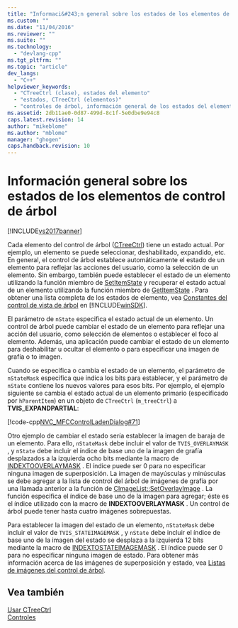 ```yaml
---
title: "Informaci&#243;n general sobre los estados de los elementos de control de &#225;rbol | Microsoft Docs"
ms.custom: ""
ms.date: "11/04/2016"
ms.reviewer: ""
ms.suite: ""
ms.technology: 
  - "devlang-cpp"
ms.tgt_pltfrm: ""
ms.topic: "article"
dev_langs: 
  - "C++"
helpviewer_keywords: 
  - "CTreeCtrl (clase), estados del elemento"
  - "estados, CTreeCtrl (elementos)"
  - "controles de árbol, información general de los estados del elemento"
ms.assetid: 2db11ae0-0d87-499d-8c1f-5e0dbe9e94c8
caps.latest.revision: 14
author: "mikeblome"
ms.author: "mblome"
manager: "ghogen"
caps.handback.revision: 10
---
```

# Informaci&#243;n general sobre los estados de los elementos de control de &#225;rbol
[!INCLUDE[vs2017banner](../assembler/inline/includes/vs2017banner.md)]

Cada elemento del control de árbol \([CTreeCtrl](../mfc/reference/ctreectrl-class.md)\) tiene un estado actual.  Por ejemplo, un elemento se puede seleccionar, deshabilitado, expandido, etc.  En general, el control de árbol establece automáticamente el estado de un elemento para reflejar las acciones del usuario, como la selección de un elemento.  Sin embargo, también puede establecer el estado de un elemento utilizando la función miembro de [SetItemState](../Topic/CTreeCtrl::SetItemState.md) y recuperar el estado actual de un elemento utilizando la función miembro de [GetItemState](../Topic/CTreeCtrl::GetItemState.md) .  Para obtener una lista completa de los estados de elemento, vea [Constantes del control de vista de árbol](http://msdn.microsoft.com/library/windows/desktop/bb759985) en [!INCLUDE[winSDK](../atl/includes/winsdk_md.md)].  
  
 El parámetro de `nState` especifica el estado actual de un elemento.  Un control de árbol puede cambiar el estado de un elemento para reflejar una acción del usuario, como selección de elementos o establecer el foco al elemento.  Además, una aplicación puede cambiar el estado de un elemento para deshabilitar u ocultar el elemento o para especificar una imagen de grafía o to imagen.  
  
 Cuando se especifica o cambia el estado de un elemento, el parámetro de `nStateMask` especifica que indica los bits para establecer, y el parámetro de `nState` contiene los nuevos valores para esos bits.  Por ejemplo, el ejemplo siguiente se cambia el estado actual de un elemento primario \(especificado por `hParentItem`\) en un objeto de `CTreeCtrl` \(`m_treeCtrl`\) a **TVIS\_EXPANDPARTIAL**:  
  
 [!code-cpp[NVC_MFCControlLadenDialog#71](../mfc/codesnippet/CPP/tree-control-item-states-overview_1.cpp)]  
  
 Otro ejemplo de cambiar el estado sería establecer la imagen de baraja de un elemento.  Para ello, `nStateMask` debe incluir el valor de `TVIS_OVERLAYMASK` , y `nState` debe incluir el índice de base uno de la imagen de grafía desplazados a la izquierda ocho bits mediante la macro de [INDEXTOOVERLAYMASK](http://msdn.microsoft.com/library/windows/desktop/bb761408) .  El índice puede ser 0 para no especificar ninguna imagen de superposición.  La imagen de mayúsculas y minúsculas se debe agregar a la lista de control del árbol de imágenes de grafía por una llamada anterior a la función de [CImageList::SetOverlayImage](../Topic/CImageList::SetOverlayImage.md) .  La función especifica el índice de base uno de la imagen para agregar; éste es el índice utilizado con la macro de **INDEXTOOVERLAYMASK** .  Un control de árbol puede tener hasta cuatro imágenes sobrepuestas.  
  
 Para establecer la imagen del estado de un elemento, `nStateMask` debe incluir el valor de `TVIS_STATEIMAGEMASK` , y `nState` debe incluir el índice de base uno de la imagen del estado se desplaza a la izquierda 12 bits mediante la macro de [INDEXTOSTATEIMAGEMASK](http://msdn.microsoft.com/library/windows/desktop/bb775597) .  El índice puede ser 0 para no especificar ninguna imagen de estado.  Para obtener más información acerca de las imágenes de superposición y estado, vea [Listas de imágenes del control de árbol](../mfc/tree-control-image-lists.md).  
  
## Vea también  
 [Usar CTreeCtrl](../mfc/using-ctreectrl.md)   
 [Controles](../mfc/controls-mfc.md)
